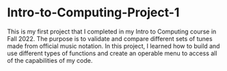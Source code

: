 # Intro-to-Computing-Project-1

This is my first project that I completed in my Intro to Computing course in Fall 2022. 
The purpose is to validate and compare different sets of tunes made from official music notation.
In this project, I learned how to build and use different types of functions and create an operable menu to access all of the capabilities of my code.

